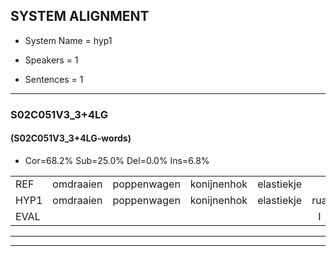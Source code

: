 
## SYSTEM ALIGNMENT

- System Name = hyp1

- Speakers = 1

- Sentences = 1

---

### S02C051V3_3+4LG

#### (S02C051V3_3+4LG-words)

- Cor=68.2%	Sub=25.0%	Del=0.0%	Ins=6.8%

|  |  |  |  |  |  |  |  |  |  |  |  |  |  |  |  |  |  |  |  |  |  |  |  |  |  |  |  |  |  |  |  |  |  |  |  |  |  |  |  |  |  |  |  |  |
|:--- |:---:|:---:|:---:|:---:|:---:|:---:|:---:|:---:|:---:|:---:|:---:|:---:|:---:|:---:|:---:|:---:|:---:|:---:|:---:|:---:|:---:|:---:|:---:|:---:|:---:|:---:|:---:|:---:|:---:|:---:|:---:|:---:|:---:|:---:|:---:|:---:|:---:|:---:|:---:|:---:|:---:|:---:|:---:|:---:|
| REF | omdraaien | poppenwagen | konijnenhok | elastiekje |  | * | ruziemaken | teddybeer | dierentuin | paddenstoelen |  | verstoppertje | wasmachine | fototoestel | toiletpapier | vrachtwagen | buurmannen | vogelkooi | olifant | schommelen | iedereen |  | schoenenwinkel | knutselen | ophangen | verjaardag | sprookjesboek | tandenborstel | lucifer | slaapkamer | achterdeur | ziekenhuis | nieuwsgierig | afblijven | kabouter | washandje | sneeuwwitje | goeiendag | vakantie | limonade | autorijden | eindelijk | familie | chocolade |
| HYP1 | omdraaien | poppenwagen | konijnenhok | elastiekje | rua | ruzie | maken | teddibeer | dierentuin | paddenstoelen | ver | stoppertje | wasmachin | fototoestel | toiletpapier | vrachtwagen | buurmannen | vogelkooi | olifant | schommelen | iedereen | schoenen | winkel | knutselen | ophangen | verjaardag | sprookjesboek | tandenborstel | luciver | slaapkamer | achterdeur | ziekenhuis | nieuwsgierig | afblijven | kabouter | washandjer | sneeuwwietje | goeiendag | vakantie | limonade | autoredden | eindelijk | familie | cocolader |
| EVAL |  |  |  |  | I | S | S | S |  |  | I | S | S |  |  |  |  |  |  |  |  | I | S |  |  |  |  |  | S |  |  |  |  |  |  | S | S |  |  |  | S |  |  | S |
---

---
